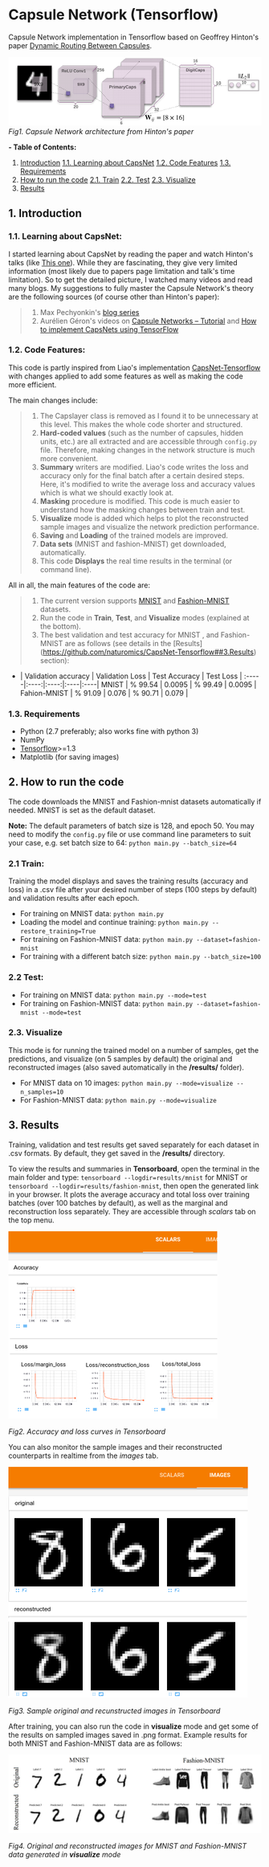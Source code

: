 
# Capsule Network (Tensorflow)
Capsule Network implementation in Tensorflow based on Geoffrey Hinton's paper [Dynamic Routing Between Capsules](https://arxiv.org/abs/1710.09829).

![CapsNet](imgs/img1.png)
*Fig1. Capsule Network architecture from Hinton's paper*

**- Table of Contents:**
1. [Introduction](https://github.com/amobiny/Capsule_Network_Tensorflow#1-introduction)
[	1.1. Learning about CapsNet](https://github.com/amobiny/Capsule_Network_Tensorflow#11-learning-about-capsnet)
[	1.2. Code Features](https://github.com/amobiny/Capsule_Network_Tensorflow#12-code-features) 
[	1.3. Requirements](https://github.com/amobiny/Capsule_Network_Tensorflow#13-requirements)
2. [How to run the code](https://github.com/amobiny/Capsule_Network_Tensorflow#2-how-to-run-the-code)
[	2.1. Train](https://github.com/amobiny/Capsule_Network_Tensorflow#21-train)
[	2.2. Test](https://github.com/amobiny/Capsule_Network_Tensorflow#22-test)
[	2.3. Visualize](https://github.com/amobiny/Capsule_Network_Tensorflow#23-visualize)
3. [Results](https://github.com/amobiny/Capsule_Network_Tensorflow#3results)


## 1. Introduction
### 1.1. Learning about CapsNet:
> 
I started learning about CapsNet by reading the paper and watch Hinton's talks (like [This one](https://www.youtube.com/watch?v=rTawFwUvnLE&feature=youtu.be)). While they are fascinating, they give very limited information (most likely due to papers page limitation and talk's time limitation). So to get the detailed picture, I watched many videos and read many blogs. My suggestions to fully master the Capsule Network's theory are the following sources (of course other than Hinton's paper):
> 1. Max Pechyonkin's [blog series](https://medium.com/ai%C2%B3-theory-practice-business/understanding-hintons-capsule-networks-part-i-intuition-b4b559d1159b)
> 2. Aurélien Géron's videos on [Capsule Networks – Tutorial](https://www.youtube.com/watch?v=pPN8d0E3900&t=297s) and [How to implement CapsNets using TensorFlow](https://www.youtube.com/watch?v=2Kawrd5szHE)

### 1.2. Code Features:

This code is partly inspired from Liao's implementation [CapsNet-Tensorflow](http://yann.lecun.com/exdb/mnist/) with changes applied to add some features as well as making the code more efficient.

The main changes include:
> 1. The Capslayer class is removed as I found it to be unnecessary at this level. This makes the whole code shorter and structured.
> 2. __Hard-coded values__ (such as the number of capsules, hidden units, etc.) are all extracted and are accessible through ``config.py`` file. Therefore, making changes in the network structure is much more convenient.
> 3. __Summary__ writers are modified. Liao's code writes the loss and accuracy only for the final batch after a certain desired steps. Here, it's modified to write the average loss and accuracy values which is what we should exactly look at.
> 4. __Masking__ procedure is modified. This code is much easier to understand how the masking changes between train and test. 
> 5. __Visualize__ mode is added which helps to plot the reconstructed sample images and visualize the network prediction performance. 
> 6. __Saving__  and __Loading__ of the trained models are improved.
> 7. __Data sets__ (MNIST and fashion-MNIST) get downloaded, automatically. 
> 8. This code __Displays__ the real time results in the terminal (or command line).

All in all, the main features of the code are:
> 1. The current version supports [MNIST](http://yann.lecun.com/exdb/mnist/) and [Fashion-MNIST](https://github.com/zalandoresearch/fashion-mnist) datasets. 
> 2. Run the code in **Train**, **Test**, and **Visualize** modes (explained at the bottom). 
> 3. The best validation and test accuracy for MNIST , and Fashion-MNIST  are as follows (see details in the [Results] (https://github.com/naturomics/CapsNet-Tensorflow##3.Results)  section):

 - | Validation accuracy | Validation Loss | Test Accuracy | Test Loss |
:-----|:----:|:----:|:----|:----|
MNIST | % 99.54 | 0.0095 | % 99.49 | 0.0095 |
Fahion-MNIST | % 91.09 | 0.076 | % 90.71 | 0.079 |

### 1.3. Requirements
- Python (2.7 preferably; also works fine with python 3)
- NumPy
- [Tensorflow](https://github.com/tensorflow/tensorflow)>=1.3
- Matplotlib (for saving images)

## 2. How to run the code
The code downloads the MNIST and Fashion-mnist datasets automatically if needed. MNIST is set as the default dataset.

__Note:__ The default parameters of batch size is 128, and epoch 50. You may need to modify the ```config.py``` file or use command line parameters to suit your case, e.g. set batch size to 64: ```python main.py --batch_size=64```

### 2.1 Train:
Training the model displays and saves the training results (accuracy and loss) in a .csv file after your desired number of steps (100 steps by default) and validation results after each epoch. 
- For training on MNIST data: ```python main.py ```
- Loading the model and continue training: ```python main.py --restore_training=True```
- For training on Fashion-MNIST data: ```python main.py --dataset=fashion-mnist```
- For training with a different batch size: ```python main.py --batch_size=100```
### 2.2 Test:
- For training on MNIST data: ```python main.py --mode=test```
- For training on Fashion-MNIST data: ```python main.py --dataset=fashion-mnist --mode=test```

### 2.3. Visualize
This mode is for running the trained model on a number of samples, get the predictions, and visualize (on 5 samples by default) the original and reconstructed images (also saved automatically in the __/results/__ folder).

- For MNIST data on 10 images: ```python main.py --mode=visualize --n_samples=10```
- For Fashion-MNIST data: ```python main.py --mode=visualize ```


## 3. Results

Training, validation and test results get saved separately for each dataset in .csv formats. By default, they get saved in the __/results/__ directory.

To view the results and summaries in **Tensorboard**,  open the terminal in the main folder and type: ```tensorboard --logdir=results/mnist``` for MNIST or ```tensorboard --logdir=results/fashion-mnist```, then open the generated link in your browser. It plots the average accuracy and total loss over training batches (over 100 batches by default), as well as the marginal and reconstruction loss separately. They are accessible through *scalars* tab on the top menu.

![Tensorboard_curves](imgs/img2.png)

*Fig2. Accuracy and loss curves in Tensorboard*

You can also monitor the sample images and their reconstructed counterparts in realtime from the *images* tab.

![Tensorboard_imgs](imgs/img3.png)

*Fig3. Sample original and recunstructed images in Tensorboard*

After training, you can also run the code in **visualize** mode and get some of the results on sampled images saved in .png format. Example results for both MNIST and Fashion-MNIST data are as follows:

![Tensorboard_curves](imgs/img4.png)

*Fig4. Original and reconstructed images for MNIST and Fashion-MNIST data generated in **visualize** mode*


